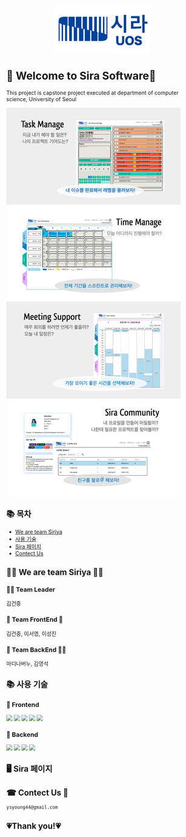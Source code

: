 <div align=center> 
    <img src="https://raw.githubusercontent.com/Uos-Siriya/Sira/main/Sira1.png">
</div>

# 👋 Welcome to Sira Software👋

<p>
    This project is capstone project executed at department of computer science, University of Seoul
</p>

<img alt="Sira 대표 소개 이미지" src="https://raw.githubusercontent.com/Uos-Siriya/Sira/main/Sira.png">

## 📚 목차
* [We are team Siriya](#%EF%B8%8F-we-are-team-siriya-%EF%B8%8F)
* [사용 기술](#-사용-기술)
* [Sira 페이지](#%EF%B8%8F-sira-페이지)
* [Contect Us](#-contect-us-) 

## 🤷‍♀️ We are team Siriya 🤷‍♂️

### 🏋🏽 Team Leader
김건중

### 🧌 Team FrontEnd 🧌
김건중, 이서영, 이성진

### 🦹 Team BackEnd 🦹‍♀️
마디나버누, 김영석

## 📚 사용 기술

### 🥕 Frontend
<div>
    <img src="https://img.shields.io/badge/react-61DAFB?style=for-the-badge&logo=react&logoColor=black">
    <img src="https://img.shields.io/badge/styledcomponents-DB7093?style=for-the-badge&logo=styledcomponents&logoColor=white">
    <img src="https://img.shields.io/badge/redux-764ABC?style=for-the-badge&logo=redux&logoColor=white">
    <img src="https://img.shields.io/badge/reduxsaga-999999?style=for-the-badge&logo=reduxsaga&logoColor=white">
    <img src="https://img.shields.io/badge/javascript-F7DF1E?style=for-the-badge&logo=javascript&logoColor=black">
</div>

### 📌 Backend
<div>
    <img src="https://img.shields.io/badge/django-092E20?style=for-the-badge&logo=django&logoColor=white">
    <img src="https://img.shields.io/badge/mysql-4479A1?style=for-the-badge&logo=mysql&logoColor=white">
    <img src="https://img.shields.io/badge/amazonaws-232F3E?style=for-the-badge&logo=amazonaws&logoColor=white">
    <img src="https://img.shields.io/badge/python-3776AB?style=for-the-badge&logo=python&logoColor=white">
</div>

## 🖥️ Sira 페이지

## ☎ Contect Us 📧
    ysyoung44@gmail.com


## 💗Thank you!💗
